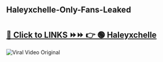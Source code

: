 
 ## Haleyxchelle-Only-Fans-Leaked

# <h2><a href="https://clipsfans.com/Haleyxchelle&ref=git">🔗 Click to LINKS ⏩⏩ 👉 🟢 Haleyxchelle </a></h2>

<a href="https://clipsfans.com/Haleyxchelle&ref=git" rel="nofollow" data-target="animated-image.originalLink"><img src="https://i.ibb.co.com/xMMVF88/686577567.gif" alt="Viral Video Original" style="max-width: 100%; display: inline-block;" data-target="animated-image.originalImage"></a>
